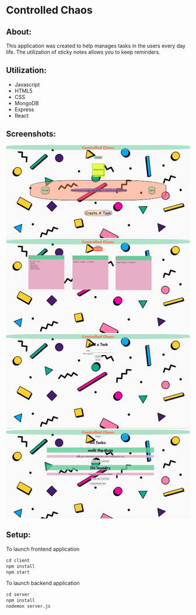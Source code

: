 # Controlled Chaos

## About:
This application was created to help manages tasks in the users every day life.
The utilization of sticky notes allows you to keep reminders.

## Utilization:

* Javascript
* HTML5
* CSS
* MongoDB
* Express
* React


## Screenshots:
![main page](/img/cc-main.png)
![note page](/img/cc-note.png)
![add task page](/img/cc-add-task.png)
![all tasks page](/img/cc-tasks.png)

## Setup:

To launch frontend application
```
cd client
npm install
npm start
```

To launch backend application

```
cd server
npm install
nodemon server.js
```


